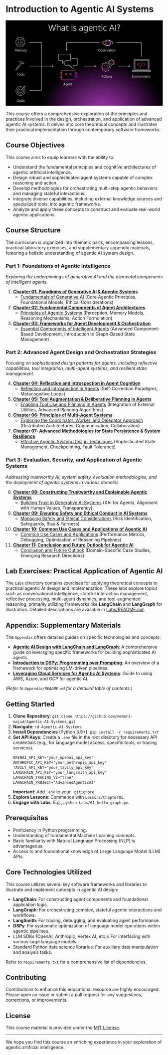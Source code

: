 # Introduction to Agentic AI Systems
![Banner](./image.png)

This course offers a comprehensive exploration of the principles and practices involved in the design, orchestration, and application of advanced agentic AI systems. It delves into core theoretical concepts and illustrates their practical implementation through contemporary software frameworks.

## Course Objectives

This course aims to equip learners with the ability to:
- Understand the fundamental principles and cognitive architectures of agentic artificial intelligence.
- Design robust and sophisticated agent systems capable of complex reasoning and action.
- Develop methodologies for orchestrating multi-step agentic behaviors and managing stateful interactions.
- Integrate diverse capabilities, including external knowledge sources and specialized tools, into agentic frameworks.
- Analyze and apply these concepts to construct and evaluate real-world agentic applications.

## Course Structure

The curriculum is organized into thematic parts, encompassing lessons, practical laboratory exercises, and supplementary appendix materials, fostering a holistic understanding of agentic AI system design.

### Part 1: Foundations of Agentic Intelligence
*Exploring the underpinnings of generative AI and the elemental components of intelligent agents.*

1.  **[Chapter 01: Paradigms of Generative AI & Agentic Systems](Lessons/Chapter01)**
    -   [Fundamentals of Generative AI](Lessons/Chapter01/1%20Fundamentals%20of%20Generative%20AI.md) (Core Agentic Principles, Foundational Models, Ethical Considerations)
2.  **[Chapter 02: Fundamental Components of Agent Architectures](Lessons/Chapter02)**
    -   [Principles of Agentic Systems](Lessons/Chapter02/2%20Principles%20of%20Agentic%20Systems.md) (Perception, Memory Models, Reasoning Mechanisms, Action Formulation)
3.  **[Chapter 03: Frameworks for Agent Development & Orchestration](Lessons/Chapter03)**
    -   [Essential Components of Intelligent Agents](Lessons/Chapter03/3%20Essential%20Components%20of%20Intelligent%20Agents.md) (Advanced Component-Based Development, Introduction to Graph-Based State Management)

### Part 2: Advanced Agent Design and Orchestration Strategies
*Focusing on sophisticated design patterns for agents, including reflective capabilities, tool integration, multi-agent systems, and resilient state management.*

4.  **[Chapter 04: Reflection and Introspection in Agent Cognition](Lessons/Chapter04)**
    -   [Reflection and Introspection in Agents](Lessons/Chapter04/4%20Reflection%20and%20Introspection%20in%20Agents.md) (Self-Correction Paradigms, Metacognitive Loops)
5.  **[Chapter 05: Tool Augmentation & Deliberative Planning in Agents](Lessons/Chapter05)**
    -   [Enabling Tool Use and Planning in Agents](Lessons/Chapter05/5%20Enabling%20Tool%20Use%20and%20Planning%20in%20Agents.md) (Integration of External Utilities, Advanced Planning Algorithms)
6.  **[Chapter 06: Principles of Multi-Agent Systems](Lessons/Chapter06)**
    -   [Exploring the Coordinator, Worker, and Delegator Approach](Lessons/Chapter06/6%20Exploring%20the%20Coordinator%2C%20Worker%2C%20and%20Delegator%20Approach.md) (Distributed Architectures, Communication, Collaboration)
7.  **[Chapter 07: Advanced Methodologies for State Persistence & System Resilience](Lessons/Chapter07)**
    -   [Effective Agentic System Design Techniques](Lessons/Chapter07/7%20Effective%20Agentic%20System%20Design%20Techniques.md) (Sophisticated State Management, Checkpointing, Fault Tolerance)

### Part 3: Evaluation, Security, and Application of Agentic Systems
*Addressing trustworthy AI, system safety, evaluation methodologies, and the deployment of agentic systems in various domains.*

8.  **[Chapter 08: Constructing Trustworthy and Explainable Agentic Systems](Lessons/Chapter08)**
    -   [Building Trust in Generative AI Systems](Lessons/Chapter08/8%20Building%20Trust%20in%20Generative%20AI%20Systems.md) (XAI for Agents, Alignment with Human Values, Transparency)
9.  **[Chapter 09: Ensuring Safety and Ethical Conduct in AI Systems](Lessons/Chapter09)**
    -   [Managing Safety and Ethical Considerations](Lessons/Chapter09/9%20Managing%20Safety%20and%20Ethical%20Considerations.md) (Risk Identification, Safeguards, Bias & Fairness)
10. **[Chapter 10: Common Use Cases and Applications of Agentic AI](Lessons/Chapter10)**
    -   [Common Use Cases and Applications](Lessons/Chapter10/10%20Common%20Use%20Cases%20and%20Applications.md) (Performance Metrics, Debugging, Optimization of Reasoning Pipelines)
11. **[Chapter 11: Conclusion and Future Outlook for Agentic AI](Lessons/Chapter11)**
    -   [Conclusion and Future Outlook](Lessons/Chapter11/11%20Conclusion%20and%20Future%20Outlook.md) (Domain-Specific Case Studies, Emerging Research Directions)

## Lab Exercises: Practical Application of Agentic AI

The `Labs` directory contains exercises for applying theoretical concepts to practical agentic AI design and implementation. These labs explore topics such as conversational intelligence, stateful interaction management, reflective processing, multi-agent dynamics, and tool-augmented reasoning, primarily utilizing frameworks like **LangChain** and **LangGraph** for illustration. Detailed descriptions are available in [Labs/README.md](Labs/README.md).

## Appendix: Supplementary Materials

The `Appendix` offers detailed guides on specific technologies and concepts:

-   **[Agentic AI Design with LangChain and LangGraph](Appendix/Agentic_AI_Design_Tutorial.md)**: A comprehensive guide on leveraging specific frameworks for building sophisticated AI agents.
-   **[Introduction to DSPy: Programming over Prompting](Appendix/DSPy_Introduction.md)**: An overview of a framework for optimizing LM-driven pipelines.
-   **[Leveraging Cloud Services for Agentic AI Systems](Appendix/Cloud_Agentic_AI_Services_Tutorial.md)**: Guide to using AWS, Azure, and GCP for agentic AI.

*(Refer to `Appendix/README.md` for a detailed table of contents.)*

## Getting Started

1.  **Clone Repository**: `git clone https://github.com/memari-majid/Agentic-AI-Systems.git`
2.  **Navigate**: `cd Agentic-AI-Systems`
3.  **Install Dependencies** (Python 3.9+): `pip install -r requirements.txt`
4.  **Set API Keys**: Create a `.env` file in the root directory for necessary API credentials (e.g., for language model access, specific tools, or tracing services).
    ```env
    OPENAI_API_KEY="your_openai_api_key"
    ANTHROPIC_API_KEY="your_anthropic_api_key"
    TAVILY_API_KEY="your_tavily_api_key"
    LANGCHAIN_API_KEY="your_langsmith_api_key"
    LANGCHAIN_TRACING_V2="true"
    LANGCHAIN_PROJECT="AdvancedAgenticAI"
    ```
    **Important**: Add `.env` to your `.gitignore`.
5.  **Explore Lessons**: Commence with `Lessons/Chapter01`.
6.  **Engage with Labs**: E.g., `python Labs/01_hello_graph.py`.

## Prerequisites

-   Proficiency in Python programming.
-   Understanding of fundamental Machine Learning concepts.
-   Basic familiarity with Natural Language Processing (NLP) is advantageous.
-   Access to and foundational knowledge of Large Language Model (LLM) APIs.

## Core Technologies Utilized

This course utilizes several key software frameworks and libraries to illustrate and implement concepts in agentic AI design:
-   **LangChain**: For constructing agent components and foundational application logic.
-   **LangGraph**: For orchestrating complex, stateful agentic interactions and workflows.
-   **LangSmith**: For tracing, debugging, and evaluating agent performance.
-   **DSPy**: For systematic optimization of language model operations within agentic pipelines.
-   LLM SDKs (OpenAI, Anthropic, Vertex AI, etc.): For interfacing with various large language models.
-   Standard Python data science libraries: For auxiliary data manipulation and analysis tasks.

Refer to `requirements.txt` for a comprehensive list of dependencies.

## Contributing

Contributions to enhance this educational resource are highly encouraged. Please open an issue or submit a pull request for any suggestions, corrections, or improvements.

## License

This course material is provided under the [MIT License](LICENSE.txt).

---

We hope you find this course an enriching experience in your exploration of agentic artificial intelligence.




